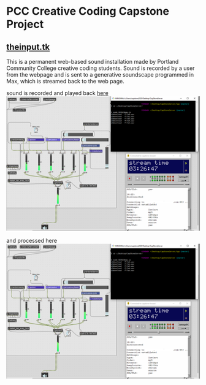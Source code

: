 # PCC Creative Coding Capstone Project
## [theinput.tk](https://capstone-public-server.herokuapp.com/)

This is a permanent web-based sound installation made by Portland Community College creative coding students. Sound is recorded by a user from the webpage and is sent to a generative soundscape programmed in Max, which is streamed back to the web page.

sound is recorded and played back [here](https://capstone-public-server.herokuapp.com/)
![webpage screenshot](https://github.com/edubz/CapStoneServer/blob/master/screenshot.png)

and processed here
![max patch screenshot](https://github.com/edubz/CapStoneServer/blob/master/screenshot.png)